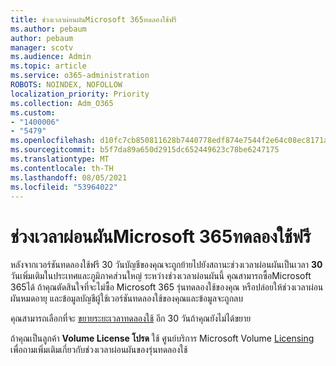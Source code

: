 ```yaml
---
title: ช่วงเวลาผ่อนผันMicrosoft 365ทดลองใช้ฟรี
ms.author: pebaum
author: pebaum
manager: scotv
ms.audience: Admin
ms.topic: article
ms.service: o365-administration
ROBOTS: NOINDEX, NOFOLLOW
localization_priority: Priority
ms.collection: Adm_O365
ms.custom:
- "1400006"
- "5479"
ms.openlocfilehash: d10fc7cb850811628b7440778edf874e7544f2e64c08ec8171ab99642ab0fa6f
ms.sourcegitcommit: b5f7da89a650d2915dc652449623c78be6247175
ms.translationtype: MT
ms.contentlocale: th-TH
ms.lasthandoff: 08/05/2021
ms.locfileid: "53964022"
---
```

# <a name="grace-period-for-microsoft-365-free-trial"></a>ช่วงเวลาผ่อนผันMicrosoft 365ทดลองใช้ฟรี

หลังจากเวอร์ชันทดลองใช้ฟรี 30 วันบัญชีของคุณจะถูกย้ายไปยังสถานะช่วงเวลาผ่อนผันเป็นเวลา **30** วันเพิ่มเติมในประเทศและภูมิภาคส่วนใหญ่ ระหว่างช่วงเวลาผ่อนผันนี้ คุณสามารถซื้อMicrosoft 365ได้ ถ้าคุณตัดสินใจที่จะไม่ซื้อ Microsoft 365 รุ่นทดลองใช้ของคุณ หรือปล่อยให้ช่วงเวลาผ่อน[](https://docs.microsoft.com/microsoft-365/commerce/subscriptions/cancel-your-subscription?view=o365-worldwide)ผันหมดอายุ และข้อมูลบัญชีผู้ใช้เวอร์ชันทดลองใช้ของคุณและข้อมูลจะถูกลบ

คุณสามารถเลือกที่จะ [ขยายระยะเวลาทดลองใช้](https://docs.microsoft.com/microsoft-365/commerce/extend-your-trial) อีก 30 วันถ้าคุณยังไม่ได้ขยาย

ถ้าคุณเป็นลูกค้า **Volume License โปรด** ใช้ ศูนย์บริการ Microsoft Volume [Licensing](https://support.microsoft.com/help/4471406/how-to-contact-the-microsoft-volume-licensing-service-center) เพื่อถามเพิ่มเติมเกี่ยวกับช่วงเวลาผ่อนผันของรุ่นทดลองใช้
